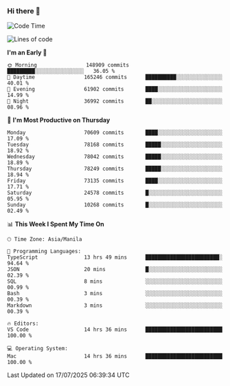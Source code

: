 ### Hi there 👋

<!--START_SECTION:waka-->
![Code Time](http://img.shields.io/badge/Code%20Time-6%2C124%20hrs%2050%20mins-blue)

![Lines of code](https://img.shields.io/badge/From%20Hello%20World%20I%27ve%20Written-142.4%20million%20lines%20of%20code-blue)

**I'm an Early 🐤** 

```text
🌞 Morning                148909 commits      █████████░░░░░░░░░░░░░░░░   36.05 % 
🌆 Daytime                165246 commits      ██████████░░░░░░░░░░░░░░░   40.01 % 
🌃 Evening                61902 commits       ████░░░░░░░░░░░░░░░░░░░░░   14.99 % 
🌙 Night                  36992 commits       ██░░░░░░░░░░░░░░░░░░░░░░░   08.96 % 
```
📅 **I'm Most Productive on Thursday** 

```text
Monday                   70609 commits       ████░░░░░░░░░░░░░░░░░░░░░   17.09 % 
Tuesday                  78168 commits       █████░░░░░░░░░░░░░░░░░░░░   18.92 % 
Wednesday                78042 commits       █████░░░░░░░░░░░░░░░░░░░░   18.89 % 
Thursday                 78249 commits       █████░░░░░░░░░░░░░░░░░░░░   18.94 % 
Friday                   73135 commits       ████░░░░░░░░░░░░░░░░░░░░░   17.71 % 
Saturday                 24578 commits       █░░░░░░░░░░░░░░░░░░░░░░░░   05.95 % 
Sunday                   10268 commits       █░░░░░░░░░░░░░░░░░░░░░░░░   02.49 % 
```


📊 **This Week I Spent My Time On** 

```text
🕑︎ Time Zone: Asia/Manila

💬 Programming Languages: 
TypeScript               13 hrs 49 mins      ████████████████████████░   94.64 % 
JSON                     20 mins             █░░░░░░░░░░░░░░░░░░░░░░░░   02.39 % 
SQL                      8 mins              ░░░░░░░░░░░░░░░░░░░░░░░░░   00.99 % 
Bash                     3 mins              ░░░░░░░░░░░░░░░░░░░░░░░░░   00.39 % 
Markdown                 3 mins              ░░░░░░░░░░░░░░░░░░░░░░░░░   00.39 % 

🔥 Editors: 
VS Code                  14 hrs 36 mins      █████████████████████████   100.00 % 

💻 Operating System: 
Mac                      14 hrs 36 mins      █████████████████████████   100.00 % 
```


 Last Updated on 17/07/2025 06:39:34 UTC
<!--END_SECTION:waka-->


<!--
**rad182/rad182** is a ✨ _special_ ✨ repository because its `README.md` (this file) appears on your GitHub profile.

Here are some ideas to get you started:

- 🔭 I’m currently working on ...
- 🌱 I’m currently learning ...
- 👯 I’m looking to collaborate on ...
- 🤔 I’m looking for help with ...
- 💬 Ask me about ...
- 📫 How to reach me: ...
- 😄 Pronouns: ...
- ⚡ Fun fact: ...
-->
